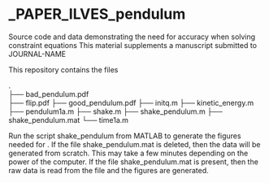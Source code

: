# _PAPER_ILVES_pendulum
Source code and data demonstrating the need for accuracy when solving constraint equations
This material supplements a manuscript submitted to JOURNAL-NAME

This repository contains the files

.<br>
├── bad_pendulum.pdf<br>
├── flip.pdf
├── good_pendulum.pdf
├── initq.m
├── kinetic_energy.m
├── pendulum1a.m
├── shake.m
├── shake_pendulum.m
├── shake_pendulum.mat
└── time1a.m

Run the script shake_pendulum from MATLAB to generate the figures needed for <MANUSCRIPT-NUMBER>.
If the file shake_pendulum.mat is deleted, then the data will be generated from scratch.
This may take a few minutes depending on the power of the computer.
If the file shake_pendulum.mat is present, then the raw data is read from the file and the figures are generated.
